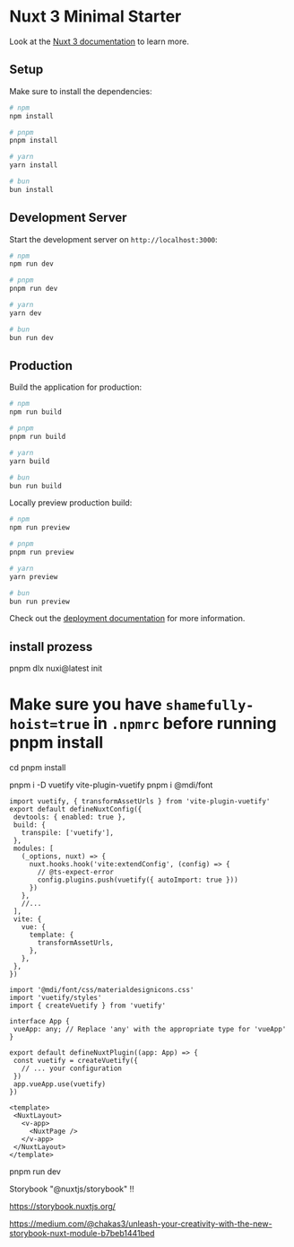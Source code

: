 # Nuxt 3 Minimal Starter

Look at the [Nuxt 3 documentation](https://nuxt.com/docs/getting-started/introduction) to learn more.

## Setup

Make sure to install the dependencies:

```bash
# npm
npm install

# pnpm
pnpm install

# yarn
yarn install

# bun
bun install
```

## Development Server

Start the development server on `http://localhost:3000`:

```bash
# npm
npm run dev

# pnpm
pnpm run dev

# yarn
yarn dev

# bun
bun run dev
```

## Production

Build the application for production:

```bash
# npm
npm run build

# pnpm
pnpm run build

# yarn
yarn build

# bun
bun run build
```

Locally preview production build:

```bash
# npm
npm run preview

# pnpm
pnpm run preview

# yarn
yarn preview

# bun
bun run preview
```

Check out the [deployment documentation](https://nuxt.com/docs/getting-started/deployment) for more information.



## install prozess

pnpm dlx nuxi@latest init <project-name>
# Make sure you have `shamefully-hoist=true` in `.npmrc` before running pnpm install
cd <project-name>
pnpm install

pnpm i -D vuetify vite-plugin-vuetify
pnpm i @mdi/font


 <!-- nuxt.config.ts -->

 ```
import vuetify, { transformAssetUrls } from 'vite-plugin-vuetify'
export default defineNuxtConfig({
  devtools: { enabled: true },
  build: {
    transpile: ['vuetify'],
  },
  modules: [
    (_options, nuxt) => {
      nuxt.hooks.hook('vite:extendConfig', (config) => {
        // @ts-expect-error
        config.plugins.push(vuetify({ autoImport: true }))
      })
    },
    //...
  ],
  vite: {
    vue: {
      template: {
        transformAssetUrls,
      },
    },
  },
})

 ```


 <!-- ~/plugins/vuetify.ts -->
 ```
import '@mdi/font/css/materialdesignicons.css'
import 'vuetify/styles'
import { createVuetify } from 'vuetify'

interface App {
  vueApp: any; // Replace 'any' with the appropriate type for 'vueApp'
}

export default defineNuxtPlugin((app: App) => {
  const vuetify = createVuetify({
    // ... your configuration
  })
  app.vueApp.use(vuetify)
})
 ```

<!-- app.vue -->
 ```
<template>
  <NuxtLayout>
    <v-app>
      <NuxtPage />
    </v-app>
  </NuxtLayout>
</template> 
```

pnpm run dev



Storybook "@nuxtjs/storybook" !! 

https://storybook.nuxtjs.org/

https://medium.com/@chakas3/unleash-your-creativity-with-the-new-storybook-nuxt-module-b7beb1441bed
